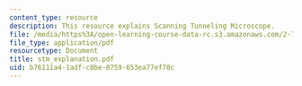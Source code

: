 ```yaml
---
content_type: resource
description: This resource explains Scanning Tunneling Microscope.
file: /media/https%3A/open-learning-course-data-rc.s3.amazonaws.com/2-76-multi-scale-system-design-fall-2004/b76111a41adfc8be8759653ea77ef78c_stm_explanation.pdf
file_type: application/pdf
resourcetype: Document
title: stm_explanation.pdf
uid: b76111a4-1adf-c8be-8759-653ea77ef78c
---
```

